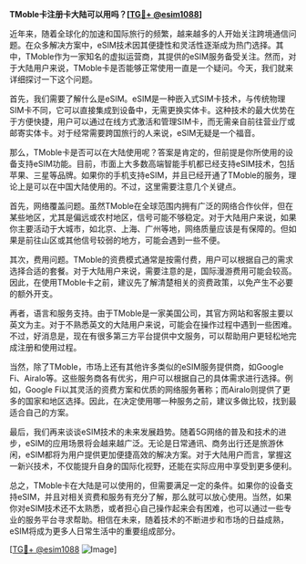 **TMoble卡注册卡大陆可以用吗？[[TG💪+ @esim1088](https://t.me/s/esim1088)]**

近年来，随着全球化的加速和国际旅行的频繁，越来越多的人开始关注跨境通信问题。在众多解决方案中，eSIM技术因其便捷性和灵活性逐渐成为热门选择。其中，TMoble作为一家知名的虚拟运营商，其提供的eSIM服务备受关注。然而，对于大陆用户来说，TMoble卡是否能够正常使用一直是一个疑问。今天，我们就来详细探讨一下这个问题。

首先，我们需要了解什么是eSIM。eSIM是一种嵌入式SIM卡技术，与传统物理SIM卡不同，它可以直接集成到设备中，无需更换实体卡。这种技术的最大优势在于方便快捷，用户可以通过在线方式激活和管理SIM卡，而无需亲自前往营业厅或邮寄实体卡。对于经常需要跨国旅行的人来说，eSIM无疑是一个福音。

那么，TMoble卡是否可以在大陆使用呢？答案是肯定的，但前提是你所使用的设备支持eSIM功能。目前，市面上大多数高端智能手机都已经支持eSIM技术，包括苹果、三星等品牌。如果你的手机支持eSIM，并且已经开通了TMoble的服务，理论上是可以在中国大陆使用的。不过，这里需要注意几个关键点。

首先，网络覆盖问题。虽然TMoble在全球范围内拥有广泛的网络合作伙伴，但在某些地区，尤其是偏远或农村地区，信号可能不够稳定。对于大陆用户来说，如果你主要活动于大城市，如北京、上海、广州等地，网络质量应该是有保障的。但如果是前往山区或其他信号较弱的地方，可能会遇到一些不便。

其次，费用问题。TMoble的资费模式通常是按需付费，用户可以根据自己的需求选择合适的套餐。对于大陆用户来说，需要注意的是，国际漫游费用可能会较高。因此，在使用TMoble卡之前，建议先了解清楚相关的资费政策，以免产生不必要的额外开支。

再者，语言和服务支持。由于TMoble是一家美国公司，其官方网站和客服主要以英文为主。对于不熟悉英文的大陆用户来说，可能会在操作过程中遇到一些困难。不过，好消息是，现在有很多第三方平台提供中文服务，可以帮助用户更轻松地完成注册和使用过程。

当然，除了TMoble，市场上还有其他许多类似的eSIM服务提供商，如Google Fi、Airalo等。这些服务商各有优劣，用户可以根据自己的具体需求进行选择。例如，Google Fi以其灵活的资费方案和优质的网络服务著称；而Airalo则提供了更多的国家和地区选择。因此，在决定使用哪一种服务之前，建议多做比较，找到最适合自己的方案。

最后，我们再来谈谈eSIM技术的未来发展趋势。随着5G网络的普及和技术的进步，eSIM的应用场景将会越来越广泛。无论是日常通讯、商务出行还是旅游休闲，eSIM都将为用户提供更加便捷高效的解决方案。对于大陆用户而言，掌握这一新兴技术，不仅能提升自身的国际化视野，还能在实际应用中享受到更多便利。

总之，TMoble卡在大陆是可以使用的，但需要满足一定的条件。如果你的设备支持eSIM，并且对相关资费和服务有充分了解，那么就可以放心使用。当然，如果你对eSIM技术还不太熟悉，或者担心自己操作起来会有困难，也可以通过一些专业的服务平台寻求帮助。相信在未来，随着技术的不断进步和市场的日益成熟，eSIM将成为更多人日常生活中的重要组成部分。

[[TG💪+ @esim1088](https://t.me/s/esim1088) ![Image](https://i.postimg.cc/4NQfJmqS/Snipaste-2025-05-13-00-14-12.png)]